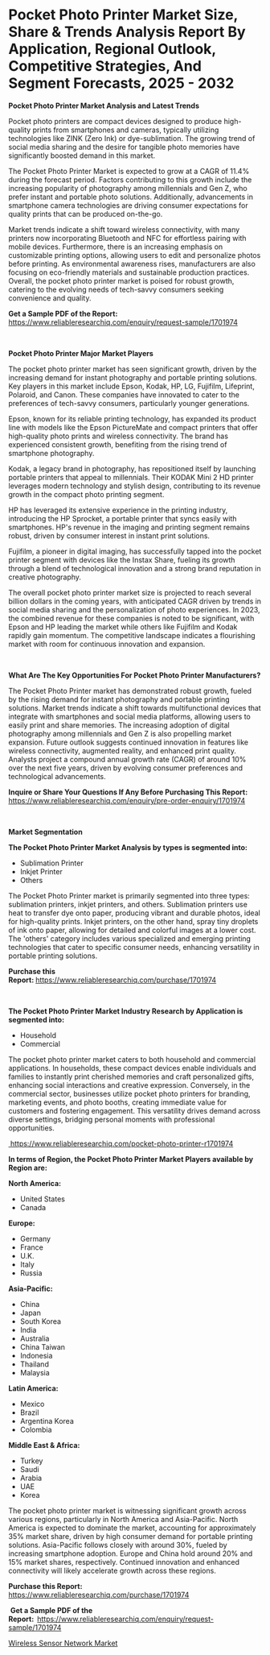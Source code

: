 <p><h1>Pocket Photo Printer Market Size, Share & Trends Analysis Report By Application, Regional Outlook, Competitive Strategies, And Segment Forecasts, 2025 - 2032</h1></p><p><strong>Pocket Photo Printer Market Analysis and Latest Trends</strong></p>
<p><p>Pocket photo printers are compact devices designed to produce high-quality prints from smartphones and cameras, typically utilizing technologies like ZINK (Zero Ink) or dye-sublimation. The growing trend of social media sharing and the desire for tangible photo memories have significantly boosted demand in this market.</p><p>The Pocket Photo Printer Market is expected to grow at a CAGR of 11.4% during the forecast period. Factors contributing to this growth include the increasing popularity of photography among millennials and Gen Z, who prefer instant and portable photo solutions. Additionally, advancements in smartphone camera technologies are driving consumer expectations for quality prints that can be produced on-the-go.</p><p>Market trends indicate a shift toward wireless connectivity, with many printers now incorporating Bluetooth and NFC for effortless pairing with mobile devices. Furthermore, there is an increasing emphasis on customizable printing options, allowing users to edit and personalize photos before printing. As environmental awareness rises, manufacturers are also focusing on eco-friendly materials and sustainable production practices. Overall, the pocket photo printer market is poised for robust growth, catering to the evolving needs of tech-savvy consumers seeking convenience and quality.</p></p>
<p><strong>Get a Sample PDF of the Report:&nbsp;</strong> <a href="https://www.reliableresearchiq.com/enquiry/request-sample/1701974?utm_campaign=2947&utm_medium=2&utm_source=Github&utm_content=ia&utm_term=06042025&utm_id=pocket-photo-printer">https://www.reliableresearchiq.com/enquiry/request-sample/1701974</a></p>
<p>&nbsp;</p>
<p><strong>Pocket Photo Printer Major Market Players</strong></p>
<p><p>The pocket photo printer market has seen significant growth, driven by the increasing demand for instant photography and portable printing solutions. Key players in this market include Epson, Kodak, HP, LG, Fujifilm, Lifeprint, Polaroid, and Canon. These companies have innovated to cater to the preferences of tech-savvy consumers, particularly younger generations.</p><p>Epson, known for its reliable printing technology, has expanded its product line with models like the Epson PictureMate and compact printers that offer high-quality photo prints and wireless connectivity. The brand has experienced consistent growth, benefiting from the rising trend of smartphone photography.</p><p>Kodak, a legacy brand in photography, has repositioned itself by launching portable printers that appeal to millennials. Their KODAK Mini 2 HD printer leverages modern technology and stylish design, contributing to its revenue growth in the compact photo printing segment.</p><p>HP has leveraged its extensive experience in the printing industry, introducing the HP Sprocket, a portable printer that syncs easily with smartphones. HP's revenue in the imaging and printing segment remains robust, driven by consumer interest in instant print solutions.</p><p>Fujifilm, a pioneer in digital imaging, has successfully tapped into the pocket printer segment with devices like the Instax Share, fueling its growth through a blend of technological innovation and a strong brand reputation in creative photography.</p><p>The overall pocket photo printer market size is projected to reach several billion dollars in the coming years, with anticipated CAGR driven by trends in social media sharing and the personalization of photo experiences. In 2023, the combined revenue for these companies is noted to be significant, with Epson and HP leading the market while others like Fujifilm and Kodak rapidly gain momentum. The competitive landscape indicates a flourishing market with room for continuous innovation and expansion.</p></p>
<p>&nbsp;</p>
<p><strong>What Are The Key Opportunities For Pocket Photo Printer Manufacturers?</strong></p>
<p><p>The Pocket Photo Printer market has demonstrated robust growth, fueled by the rising demand for instant photography and portable printing solutions. Market trends indicate a shift towards multifunctional devices that integrate with smartphones and social media platforms, allowing users to easily print and share memories. The increasing adoption of digital photography among millennials and Gen Z is also propelling market expansion. Future outlook suggests continued innovation in features like wireless connectivity, augmented reality, and enhanced print quality. Analysts project a compound annual growth rate (CAGR) of around 10% over the next five years, driven by evolving consumer preferences and technological advancements.</p></p>
<p><strong>Inquire or Share Your Questions If Any Before Purchasing This Report:</strong> <a href="https://www.reliableresearchiq.com/enquiry/pre-order-enquiry/1701974?utm_campaign=2947&utm_medium=2&utm_source=Github&utm_content=ia&utm_term=06042025&utm_id=pocket-photo-printer">https://www.reliableresearchiq.com/enquiry/pre-order-enquiry/1701974</a></p>
<p>&nbsp;</p>
<p><strong>Market Segmentation</strong></p>
<p><strong>The Pocket Photo Printer Market Analysis by types is segmented into:</strong></p>
<p><ul><li>Sublimation Printer</li><li>Inkjet Printer</li><li>Others</li></ul></p>
<p><p>The Pocket Photo Printer market is primarily segmented into three types: sublimation printers, inkjet printers, and others. Sublimation printers use heat to transfer dye onto paper, producing vibrant and durable photos, ideal for high-quality prints. Inkjet printers, on the other hand, spray tiny droplets of ink onto paper, allowing for detailed and colorful images at a lower cost. The 'others' category includes various specialized and emerging printing technologies that cater to specific consumer needs, enhancing versatility in portable printing solutions.</p></p>
<p><strong>Purchase this Report:&nbsp;</strong><a href="https://www.reliableresearchiq.com/purchase/1701974?utm_campaign=2947&utm_medium=2&utm_source=Github&utm_content=ia&utm_term=06042025&utm_id=pocket-photo-printer">https://www.reliableresearchiq.com/purchase/1701974</a></p>
<p>&nbsp;</p>
<p><strong>The Pocket Photo Printer Market Industry Research by Application is segmented into:</strong></p>
<p><ul><li>Household</li><li>Commercial</li></ul></p>
<p><p>The pocket photo printer market caters to both household and commercial applications. In households, these compact devices enable individuals and families to instantly print cherished memories and craft personalized gifts, enhancing social interactions and creative expression. Conversely, in the commercial sector, businesses utilize pocket photo printers for branding, marketing events, and photo booths, creating immediate value for customers and fostering engagement. This versatility drives demand across diverse settings, bridging personal moments with professional opportunities.</p></p>
<p><a href="https://www.reliableresearchiq.com/pocket-photo-printer-r1701974?utm_campaign=2947&utm_medium=2&utm_source=Github&utm_content=ia&utm_term=06042025&utm_id=pocket-photo-printer">&nbsp;https://www.reliableresearchiq.com/pocket-photo-printer-r1701974</a></p>
<p><strong>In terms of Region, the Pocket Photo Printer Market Players available by Region are:</strong></p>
<p>
    <p> <strong> North America: </strong>
        <ul>
            <li>United States</li>
            <li>Canada</li>
        </ul>
        </p> 
    <p> <strong> Europe: </strong>
        <ul>
            <li>Germany</li>
            <li>France</li>
            <li>U.K.</li>
            <li>Italy</li>
            <li>Russia</li>
        </ul>
        </p> 
    <p> <strong> Asia-Pacific: </strong>
        <ul>
            <li>China</li>
            <li>Japan</li>
            <li>South Korea</li>
            <li>India</li>
            <li>Australia</li>
            <li>China Taiwan</li>
            <li>Indonesia</li>
            <li>Thailand</li>
            <li>Malaysia</li>
        </ul>
        </p> 
    <p> <strong> Latin America: </strong>
        <ul>
            <li>Mexico</li>
            <li>Brazil</li>
            <li>Argentina Korea</li>
            <li>Colombia</li>
        </ul>
        </p> 
    <p> <strong> Middle East & Africa: </strong>
        <ul>
            <li>Turkey</li>
            <li>Saudi</li>
            <li>Arabia</li>
            <li>UAE</li>
            <li>Korea</li>
        </ul>
    </p>
    </p>
<p><p>The pocket photo printer market is witnessing significant growth across various regions, particularly in North America and Asia-Pacific. North America is expected to dominate the market, accounting for approximately 35% market share, driven by high consumer demand for portable printing solutions. Asia-Pacific follows closely with around 30%, fueled by increasing smartphone adoption. Europe and China hold around 20% and 15% market shares, respectively. Continued innovation and enhanced connectivity will likely accelerate growth across these regions.</p></p>
<p><strong>Purchase this Report: </strong><a href="https://www.reliableresearchiq.com/purchase/1701974?utm_campaign=2947&utm_medium=2&utm_source=Github&utm_content=ia&utm_term=06042025&utm_id=pocket-photo-printer">https://www.reliableresearchiq.com/purchase/1701974</a></p>
<p>&nbsp;<strong>Get a Sample PDF of the Report:&nbsp;&nbsp;</strong><a href="https://www.reliableresearchiq.com/enquiry/request-sample/1701974?utm_campaign=2947&utm_medium=2&utm_source=Github&utm_content=ia&utm_term=06042025&utm_id=pocket-photo-printer">https://www.reliableresearchiq.com/enquiry/request-sample/1701974</a></p>
<p><strong></strong></p>
<p><p><a href="https://github.com/djembashote/Market-Research-Report-List-1/blob/main/wireless-sensor-network-market.md?utm_campaign=2947&utm_medium=2&utm_source=Github&utm_content=ia&utm_term=06042025&utm_id=pocket-photo-printer">Wireless Sensor Network Market</a></p></p>